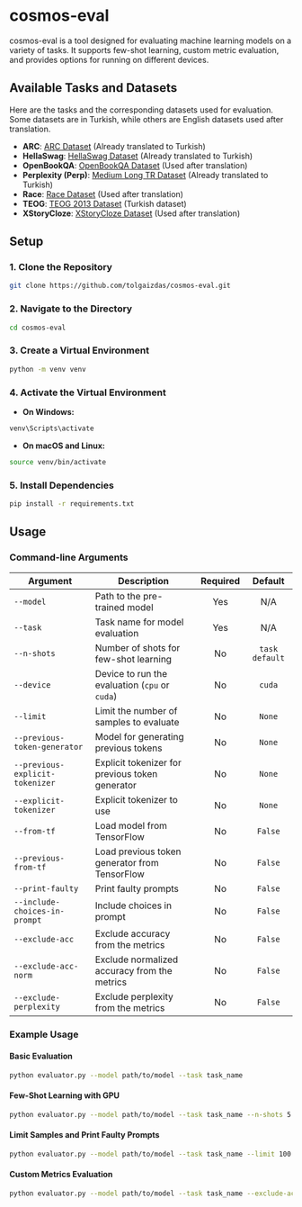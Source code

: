 # cosmos-eval

cosmos-eval is a tool designed for evaluating machine learning models on a variety of tasks. It supports few-shot learning, custom metric evaluation, and provides options for running on different devices.

## Available Tasks and Datasets

Here are the tasks and the corresponding datasets used for evaluation. Some datasets are in Turkish, while others are English datasets used after translation.

- **ARC**: [ARC Dataset](https://huggingface.co/datasets/malhajar/arc-tr-v0.2) (Already translated to Turkish)
- **HellaSwag**: [HellaSwag Dataset](https://huggingface.co/datasets/malhajar/hellaswag_tr-v0.2) (Already translated to Turkish)
- **OpenBookQA**: [OpenBookQA Dataset](https://huggingface.co/datasets/allenai/openbookqa) (Used after translation)
- **Perplexity (Perp)**: [Medium Long TR Dataset](tasks/perp/ds/medium_long_tr.csv) (Already translated to Turkish)
- **Race**: [Race Dataset](https://huggingface.co/datasets/ehovy/race) (Used after translation)
- **TEOG**: [TEOG 2013 Dataset](https://huggingface.co/datasets/aliardaf/LLMs-Turkish-TEOG-Leaderboard/resolve/main/teog_2013_text.csv) (Turkish dataset)
- **XStoryCloze**: [XStoryCloze Dataset](https://huggingface.co/datasets/juletxara/xstory_cloze) (Used after translation)

## Setup

### 1. Clone the Repository

```bash
git clone https://github.com/tolgaizdas/cosmos-eval.git
```

### 2. Navigate to the Directory

```bash
cd cosmos-eval
```

### 3. Create a Virtual Environment

```bash
python -m venv venv
```

### 4. Activate the Virtual Environment

- **On Windows:**

```bash
venv\Scripts\activate
```

- **On macOS and Linux:**

```bash
source venv/bin/activate
```

### 5. Install Dependencies

```bash
pip install -r requirements.txt
```

## Usage

### Command-line Arguments

| Argument                        | Description                                     | Required |    Default     |
|---------------------------------|-------------------------------------------------|:--------:|:--------------:|
| `--model`                       | Path to the pre-trained model                   |   Yes    |      N/A       |
| `--task`                        | Task name for model evaluation                  |   Yes    |      N/A       |
| `--n-shots`                     | Number of shots for few-shot learning           |    No    | `task default` |
| `--device`                      | Device to run the evaluation (`cpu` or `cuda`)  |    No    |     `cuda`     |
| `--limit`                       | Limit the number of samples to evaluate         |    No    |     `None`     |
| `--previous-token-generator`    | Model for generating previous tokens            |    No    |     `None`     |
| `--previous-explicit-tokenizer` | Explicit tokenizer for previous token generator |    No    |     `None`     |
| `--explicit-tokenizer`          | Explicit tokenizer to use                       |    No    |     `None`     |
| `--from-tf`                     | Load model from TensorFlow                      |    No    |    `False`     |
| `--previous-from-tf`            | Load previous token generator from TensorFlow   |    No    |    `False`     |
| `--print-faulty`                | Print faulty prompts                            |    No    |    `False`     |
| `--include-choices-in-prompt`   | Include choices in prompt                       |    No    |    `False`     |
| `--exclude-acc`                 | Exclude accuracy from the metrics               |    No    |    `False`     |
| `--exclude-acc-norm`            | Exclude normalized accuracy from the metrics    |    No    |    `False`     |
| `--exclude-perplexity`          | Exclude perplexity from the metrics             |    No    |    `False`     |

### Example Usage

#### Basic Evaluation

```bash
python evaluator.py --model path/to/model --task task_name
```

#### Few-Shot Learning with GPU

```bash
python evaluator.py --model path/to/model --task task_name --n-shots 5 --device cuda
```

#### Limit Samples and Print Faulty Prompts

```bash
python evaluator.py --model path/to/model --task task_name --limit 100 --print-faulty
```

#### Custom Metrics Evaluation

```bash
python evaluator.py --model path/to/model --task task_name --exclude-acc --exclude-perplexity
```
